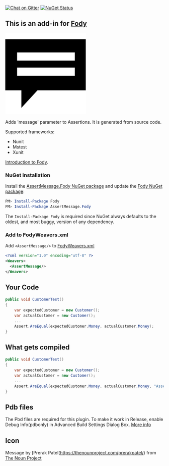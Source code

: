 [![Chat on Gitter](https://img.shields.io/gitter/room/fody/fody.svg)](https://gitter.im/Fody/Fody)
[![NuGet Status](http://img.shields.io/nuget/v/AssertMessage.Fody.svg)](https://www.nuget.org/packages/AssertMessage.Fody/)

## This is an add-in for [Fody](https://github.com/Fody/Fody/) 

![Icon](https://raw.githubusercontent.com/Fody/AssertMessage/master/package_icon.png)

Adds 'message' parameter to Assertions. It is generated from source code.

Supported frameworks:

 * Nunit
 * Mstest
 * Xunit

[Introduction to Fody](http://github.com/Fody/Fody/wiki/SampleUsage).


### NuGet installation

Install the [AssertMessage.Fody NuGet package](https://nuget.org/packages/AssertMessage.Fody/) and update the [Fody NuGet package](https://nuget.org/packages/Fody/):

```powershell
PM> Install-Package Fody
PM> Install-Package AssertMessage.Fody
```

The `Install-Package Fody` is required since NuGet always defaults to the oldest, and most buggy, version of any dependency.


### Add to FodyWeavers.xml

Add `<AssertMessage/>` to [FodyWeavers.xml](https://github.com/Fody/Fody#add-fodyweaversxml)

```xml
<?xml version="1.0" encoding="utf-8" ?>
<Weavers>
  <AssertMessage/>
</Weavers>
```

## Your Code

```csharp
public void CustomerTest()
{
    var expectedCustomer = new Customer();
    var actualCustomer = new Customer();
    ...
    Assert.AreEqual(expectedCustomer.Money, actualCustomer.Money);
}
```


## What gets compiled

```csharp
public void CustomerTest()
{
    var expectedCustomer = new Customer();
    var actualCustomer = new Customer();
    ...
    Assert.AreEqual(expectedCustomer.Money, actualCustomer.Money, "Assert.AreEqual(expectedCustomer.Money, actualCustomer.Money);");
}
```


## Pdb files

The Pbd files are required for this plugin. To make it work in Release, enable Debug Info(pdbonly) in Advanced Build Settings Dialog Box. [More info](https://msdn.microsoft.com/en-us/library/s4wcexbc.aspx)


## Icon

Message by [Prerak Patel(https://thenounproject.com/prerakpatel/) from [The Noun Project](https://thenounproject.com)